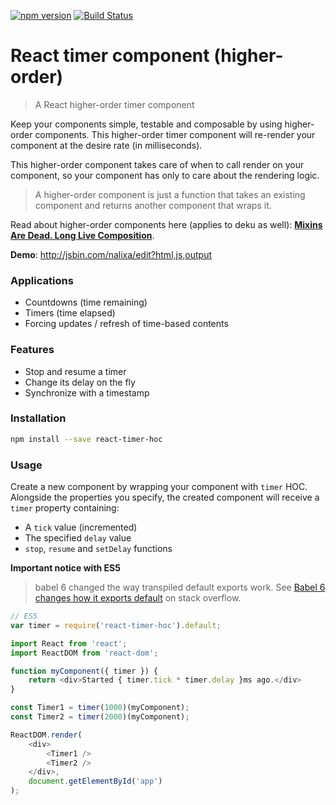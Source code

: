 [![npm version](https://badge.fury.io/js/react-timer-hoc.svg)](https://badge.fury.io/js/react-timer-hoc)
[![Build Status](https://travis-ci.org/troch/react-timer-hoc.svg?branch=v1.0.4)](https://travis-ci.org/troch/react-timer-hoc)

# React timer component (higher-order)

> A React higher-order timer component

Keep your components simple, testable and composable by using higher-order components.
This higher-order timer component will re-render your component at the desire rate (in milliseconds).

This higher-order component takes care of when to call render on your component, so your component has only to care about the rendering logic.

> A higher-order component is just a function that takes an existing component and returns another component that wraps it.

Read about higher-order components here (applies to deku as well): __[Mixins Are Dead. Long Live Composition](https://medium.com/@dan_abramov/mixins-are-dead-long-live-higher-order-components-94a0d2f9e750#.c8wftb16t)__.

__Demo__: http://jsbin.com/nalixa/edit?html,js,output

### Applications

- Countdowns (time remaining)
- Timers (time elapsed)
- Forcing updates / refresh of time-based contents


### Features

- Stop and resume a timer
- Change its delay on the fly
- Synchronize with a timestamp

### Installation

```sh
npm install --save react-timer-hoc
```

### Usage

Create a new component by wrapping your component with `timer` HOC. Alongside the properties you specify, the created component will receive a `timer` property containing:
- A `tick` value (incremented)
- The specified `delay` value
- `stop`, `resume` and `setDelay` functions

__Important notice with ES5__

> babel 6 changed the way transpiled default exports work. See [Babel 6 changes how it exports default](http://stackoverflow.com/questions/33505992/babel-6-changes-how-it-exports-default/33506169#33506169) on stack overflow.

```javascript
// ES5
var timer = require('react-timer-hoc').default;
```

```javascript
import React from 'react';
import ReactDOM from 'react-dom';

function myComponent({ timer }) {
    return <div>Started { timer.tick * timer.delay }ms ago.</div>
}

const Timer1 = timer(1000)(myComponent);
const Timer2 = timer(2000)(myComponent);

ReactDOM.render(
    <div>
        <Timer1 />
        <Timer2 />
    </div>,
    document.getElementById('app')
);
```
